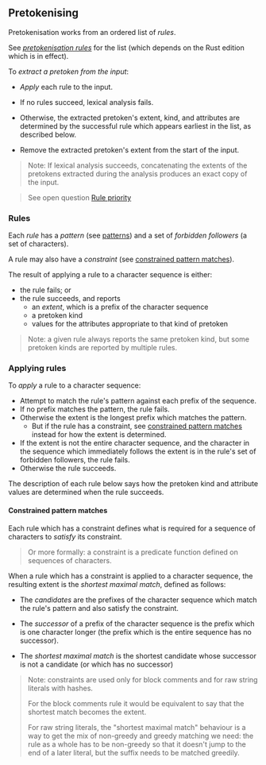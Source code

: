 ## Pretokenising

Pretokenisation works from an ordered list of *rules*.

See *[pretokenisation rules]* for the list (which depends on the Rust edition which is in effect).

To *extract a pretoken from the input*:

- *Apply* each rule to the input.

- If no rules succeed, lexical analysis fails.

- Otherwise, the extracted pretoken's extent, kind, and attributes are determined by the successful rule which appears earliest in the list, as described below.

- Remove the extracted pretoken's extent from the start of the input.

> Note: If lexical analysis succeeds, concatenating the extents of the pretokens extracted during the analysis produces an exact copy of the input.

> See open question [Rule priority]


### Rules

Each *rule* has a *pattern* (see [patterns])
and a set of *forbidden followers* (a set of characters).

A rule may also have a *constraint* (see [constrained pattern matches]).


The result of applying a rule to a character sequence is either:

- the rule fails; or
- the rule succeeds, and reports
  - an *extent*, which is a prefix of the character sequence
  - a pretoken kind
  - values for the attributes appropriate to that kind of pretoken

> Note: a given rule always reports the same pretoken kind, but some pretoken kinds are reported by multiple rules.


### Applying rules

To *apply* a rule to a character sequence:

- Attempt to match the rule's pattern against each prefix of the sequence.
- If no prefix matches the pattern, the rule fails.
- Otherwise the extent is the longest prefix which matches the pattern.
  - But if the rule has a constraint,
    see [constrained pattern matches] instead for how the extent is determined.
- If the extent is not the entire character sequence,
  and the character in the sequence which immediately follows the extent is in the rule's set of forbidden followers,
  the rule fails.
- Otherwise the rule succeeds.

The description of each rule below says how the pretoken kind and attribute values are determined when the rule succeeds.



#### Constrained pattern matches

Each rule which has a constraint defines what is required for a sequence of characters to *satisfy* its constraint.

> Or more formally: a constraint is a predicate function defined on sequences of characters.

When a rule which has a constraint is applied to a character sequence,
the resulting extent is the *shortest maximal match*, defined as follows:

- The *candidates* are the prefixes of the character sequence which match the rule's pattern and also satisfy the constraint.

- The *successor* of a prefix of the character sequence is the prefix which is one character longer
  (the prefix which is the entire sequence has no successor).

- The *shortest maximal match* is the shortest candidate whose successor is not a candidate
  (or which has no successor)

> Note: constraints are used only for block comments and for raw string literals with hashes.
>
> For the block comments rule it would be equivalent to say that the shortest match becomes the extent.
>
> For raw string literals, the "shortest maximal match" behaviour is a way to get the mix of non-greedy and greedy matching we need:
> the rule as a whole has to be non-greedy so that it doesn't jump to the end of a later literal, but the suffix needs to be matched greedily.


[constrained pattern matches]: #constrained-pattern-matches

[pretokenisation rules]: rules.md
[patterns]: patterns.md
[Rule priority]: open_questions.md#rule-priority
